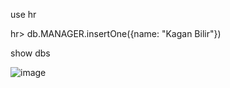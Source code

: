use hr

hr> db.MANAGER.insertOne({name: "Kagan Bilir"})

show dbs

![image](https://github.com/user-attachments/assets/d744c7d5-e70e-41e7-917b-8abcb5c5090f)

